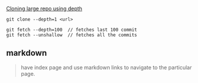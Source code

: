 [Cloning large repo using depth ](http://www.sanyamkhurana.com/blog/how-to-clone-a-large-repository-using-git.html)

```
git clone --depth=1 <url>

git fetch --depth=100  // fetches last 100 commit
git fetch --unshallow  // fetches all the commits

``` 

markdown
----
 > have index page and use markdown links to navigate to the particular page.